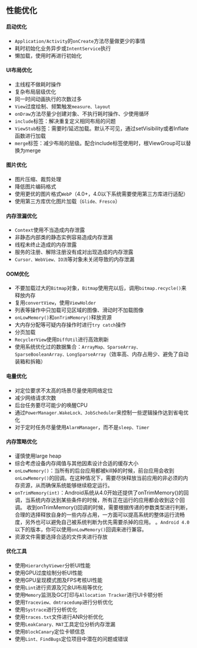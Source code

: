 ## 性能优化

#### 启动优化
 - `Application/Activity`的`onCreate`方法尽量做更少的事情
 - 耗时初始化业务异步或`IntentService`执行
 - 懒加载，使用时再进行初始化
  
#### UI布局优化
 - 主线程不做耗时操作
 - 复杂布局层级优化
 - 同一时间动画执行的次数过多
 - `View`过度绘制、频繁触发`measure、layout`
 - `onDraw`方法尽量少创建对象、不执行耗时操作、少使用循环
 - `include`标签：解决重复定义相同布局的问题
 - `ViewStub`标签：需要时/延迟加载。默认不可见，通过setVisibility或者Inflate函数进行加载
 - `merge`标签：减少布局的层级。配合include标签使用时，根ViewGroup可以替换为merge

#### 图片优化
 - 图片压缩、裁剪处理
 - 降低图片编码格式
 - 使用更优的图片格式`WebP`（4.0+，4.0以下系统需要使用第三方库进行适配）
 - 使用第三方库优化图片加载（`Glide、Fresco`）

#### 内存泄漏优化
 - `Context`使用不当造成内存泄露
 - 非静态内部类的静态实例容易造成内存泄漏
 - 线程未终止造成的内存泄露
 - 服务的注册、解除注册没有成对出现造成的内存泄露
 - `Cursor、WebView、IO流`等对象未关闭导致的内存泄漏

#### OOM优化
 - 不要加载过大的`Bitmap`对象，`Bitmap`使用完以后，调用`bitmap.recycle()`来释放内存
 - 复用`convertView`，使用`ViewHolder`
 - 列表等操作中只加载可见区域的图像、滑动时不加载图像
 - `onLowMemory()`和`onTrimMemory()`释放资源
 - 大内存分配等可疑内存操作时进行`try catch`操作
 - 分页加载
 - `RecyclerView`使用`DiffUtil`进行高效刷新
 - 使用系统优化过的数据集合：`ArrayMap、SparseArray、SparseBooleanArray、LongSparseArray`（效率高、内存占用少、避免了自动装箱和拆箱）

#### 电量优化
 - 对定位要求不太高的场景尽量使用网络定位
 - 减少网络请求次数
 - 后台任务要尽可能少的唤醒CPU
 - 通过`PowerManager.WakeLock、JobScheduler`来控制一些逻辑操作达到省电优化
 - 对于定时任务尽量使用`AlarmManager`，而不是`sleep、Timer`

#### 内存策略优化
 - 谨慎使用large heap
 - 综合考虑设备内存阈值与其他因素设计合适的缓存大小
 - `onLowMemory()`：当所有的后台应用都被kill掉的时候，前台应用会收到`onLowMemory()`的回调。在这种情况下，需要尽快释放当前应用的非必须的内存资源，从而确保系统能够继续稳定运行。
 - `onTrimMemory(int)`：Android系统从4.0开始还提供了onTrimMemory()的回调，当系统内存达到某些条件的时候，所有正在运行的应用都会收到这个回调。
 收到onTrimMemory()回调的时候，需要根据传递的参数类型进行判断，合理的选择释放自身的一些内存占用，一方面可以提高系统的整体运行流畅度，另外也可以避免自己被系统判断为优先需要杀掉的应用。
 。`Android 4.0`以下的版本，你可以使用`onLowMemory()`回调来进行兼容。
 - 资源文件需要选择合适的文件夹进行存放

#### 优化工具
 - 使用`HierarchyViewer`分析UI性能
 - 使用GPU过度绘制分析UI性能
 - 使用GPU呈现模式图及FPS考核UI性能
 - 使用`Lint`进行资源及冗余UI布局等优化
 - 使用`Memory`监测及GC打印与`Allocation Tracker`进行UI卡顿分析
 - 使用`Traceview、dmtracedump`进行分析优化
 - 使用`Systrace`进行分析优化
 - 使用`traces.txt`文件进行ANR分析优化
 - 使用`LeakCanary、MAT`工具定位分析内存泄漏
 - 使用`BlockCanary`定位卡顿信息
 - 使用`Lint、FindBugs`定位项目中潜在的问题或错误
